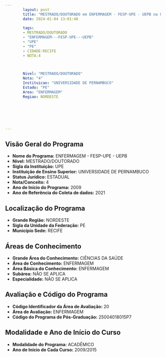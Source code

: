 ```yaml
---
        layout: post
        title: "MESTRADO/DOUTORADO em ENFERMAGEM - FESP-UPE - UEPB na UPE  "
        date: 2024-01-04 13:01:48
     
        tags:
        - MESTRADO/DOUTORADO
        - "ENFERMAGEM---FESP-UPE---UEPB"
        - "UPE"
        - "PE"
        - CIDADE:RECIFE
        - NOTA:4
        
       

        Nivel: "MESTRADO/DOUTORADO"
        Nota: "4"
        Instituicao: "UNIVERSIDADE DE PERNAMBUCO"
        Estado: "PE"
        Area: "ENFERMAGEM"
        Regiao: NORDESTE
        
        
        
        
        
        
---
```

## Visão Geral do Programa
- **Nome do Programa:** ENFERMAGEM - FESP-UPE - UEPB
- **Nível:** MESTRADO/DOUTORADO
- **Sigla da Instituição:** UPE
- **Instituição de Ensino Superior:** UNIVERSIDADE DE PERNAMBUCO
- **Status Jurídico:** ESTADUAL
- **Nota/Conceito:** 4
- **Ano de Início do Programa:** 2009
- **Ano de Referência do Coleta de dados:** 2021

## Localização do Programa
- **Grande Região:** NORDESTE
- **Sigla da Unidade da Federação:** PE
- **Município Sede:** RECIFE

## Áreas de Conhecimento
- **Grande Área do Conhecimento:** CIÊNCIAS DA SAÚDE
- **Área de Conhecimento:** ENFERMAGEM
- **Área Básica do Conhecimento:** ENFERMAGEM
- **Subárea:** NÃO SE APLICA
- **Especialidade:** NÃO SE APLICA

## Avaliação e Código do Programa
- **Código Identificador da Área de Avaliação:** 20
- **Área de Avaliação:** ENFERMAGEM
- **Código do Programa de Pós-Graduação:** 25004018015P7


## Modalidade e Ano de Início do Curso
- **Modalidade do Programa:** ACADÊMICO
- **Ano de Início de Cada Curso:** 2009/2015
